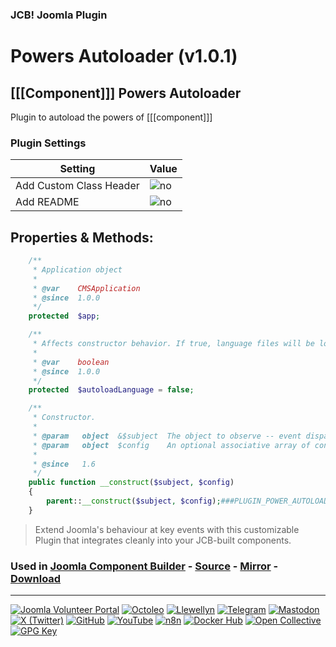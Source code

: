### JCB! Joomla Plugin
# Powers Autoloader (v1.0.1)
## [[[Component]]] Powers Autoloader

Plugin to autoload the powers of [[[component]]]

### Plugin Settings
| Setting                 | Value         |
|-------------------------|---------------|
| Add Custom Class Header | ![no](https://img.shields.io/badge/no-blue?style=flat-square) |
| Add README              | ![no](https://img.shields.io/badge/no-blue?style=flat-square)  |

## Properties & Methods:
```php
	/**
	 * Application object
	 *
	 * @var    CMSApplication
	 * @since  1.0.0
	 */
	protected  $app;

	/**
	 * Affects constructor behavior. If true, language files will be loaded automatically.
	 *
	 * @var    boolean
	 * @since  1.0.0
	 */
	protected  $autoloadLanguage = false;

	/**
	 * Constructor.
	 *
	 * @param   object  &$subject  The object to observe -- event dispatcher.
	 * @param   object  $config    An optional associative array of configuration settings.
	 *
	 * @since   1.6
	 */
	public function __construct($subject, $config)
	{
		parent::__construct($subject, $config);###PLUGIN_POWER_AUTOLOADER###
	}
```

> Extend Joomla's behaviour at key events with this customizable Plugin that integrates cleanly into your JCB-built components.

### Used in [Joomla Component Builder](https://www.joomlacomponentbuilder.com) - [Source](https://git.vdm.dev/joomla/Component-Builder) - [Mirror](https://github.com/vdm-io/Joomla-Component-Builder) - [Download](https://git.vdm.dev/joomla/pkg-component-builder/releases)

---
[![Joomla Volunteer Portal](https://img.shields.io/badge/-Joomla-gold?logo=joomla)](https://volunteers.joomla.org/joomlers/1396-llewellyn-van-der-merwe "Join Llewellyn on the Joomla Volunteer Portal: Shaping the Future Together!") [![Octoleo](https://img.shields.io/badge/-Octoleo-black?logo=linux)](https://git.vdm.dev/octoleo "--quiet") [![Llewellyn](https://img.shields.io/badge/-Llewellyn-ffffff?logo=gitea)](https://git.vdm.dev/Llewellyn "Collaborate and Innovate with Llewellyn on Git: Building a Better Code Future!") [![Telegram](https://img.shields.io/badge/-Telegram-blue?logo=telegram)](https://t.me/Joomla_component_builder "Join Llewellyn and the Community on Telegram: Building Joomla Components Together!") [![Mastodon](https://img.shields.io/badge/-Mastodon-9e9eec?logo=mastodon)](https://joomla.social/@llewellyn "Connect and Engage with Llewellyn on Joomla Social: Empowering Communities, One Post at a Time!") [![X (Twitter)](https://img.shields.io/badge/-X-black?logo=x)](https://x.com/llewellynvdm "Join the Conversation with Llewellyn on X: Where Ideas Take Flight!") [![GitHub](https://img.shields.io/badge/-GitHub-181717?logo=github)](https://github.com/Llewellynvdm "Build, Innovate, and Thrive with Llewellyn on GitHub: Turning Ideas into Impact!") [![YouTube](https://img.shields.io/badge/-YouTube-ff0000?logo=youtube)](https://www.youtube.com/@OctoYou "Explore, Learn, and Create with Llewellyn on YouTube: Your Gateway to Inspiration!") [![n8n](https://img.shields.io/badge/-n8n-black?logo=n8n)](https://n8n.io/creators/octoleo "Effortless Automation and Impactful Workflows with Llewellyn on n8n!") [![Docker Hub](https://img.shields.io/badge/-Docker-grey?logo=docker)](https://hub.docker.com/u/llewellyn "Llewellyn on Docker: Containerize Your Creativity!") [![Open Collective](https://img.shields.io/badge/-Donate-green?logo=opencollective)](https://opencollective.com/joomla-component-builder "Donate towards JCB: Help Llewellyn financially so he can continue developing this great tool!") [![GPG Key](https://img.shields.io/badge/-GPG-blue?logo=gnupg)](https://git.vdm.dev/Llewellyn/gpg "Unlock Trust and Security with Llewellyn's GPG Key: Your Gateway to Verified Connections!")